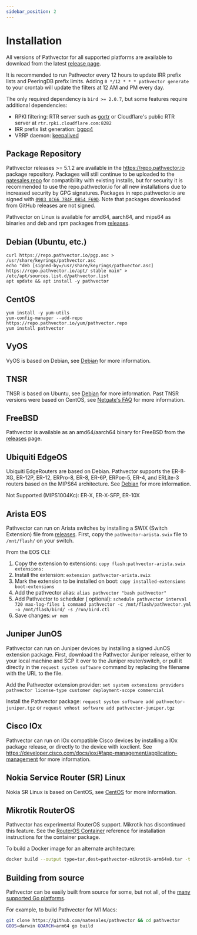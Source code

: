 ```yaml
---
sidebar_position: 2
---
```


# Installation

<!--
import {DownloadForm} from "../src/components/DownloadForm";

<DownloadForm/>
-->

All versions of Pathvector for all supported platforms are available to download from the
latest [release page](https://github.com/natesales/pathvector/releases).

It is recommended to run Pathvector every 12 hours to update IRR prefix lists and PeeringDB prefix limits.
Adding `0 */12 * * * pathvector generate` to your crontab will update the filters at 12 AM and PM every day.

The only required dependency is `bird >= 2.0.7`, but some features require additional dependencies:

- RPKI filtering: RTR server such as [gortr](https://github.com/cloudflare/gortr) or Cloudflare's public RTR server at `rtr.rpki.cloudflare.com:8282`
- IRR prefix list generation: [bgpq4](https://github.com/bgp/bgpq4)
- VRRP daemon: [keepalived](https://github.com/acassen/keepalived)

## Package Repository

Pathvector releases >= 5.1.2 are available in the https://repo.pathvector.io package repository. Packages will still
continue to be uploaded to the [natesales repo](https://github.com/natesales/repo) for compatibility with existing
installs, but for security it is recommended to use the repo.pathvector.io for all new installations due to increased
security by GPG signatures. Packages in repo.pathvector.io are signed
with [`0983 AC66 7B4F 0B54 F69D`](https://repo.pathvector.io/pgp.asc). Note that packages downloaded from GitHub
releases are not signed.

Pathvector on Linux is available for amd64, aarch64, and mips64 as binaries and deb and rpm packages
from [releases](https://github.com/natesales/pathvector/releases).

## Debian (Ubuntu, etc.)

```shell
curl https://repo.pathvector.io/pgp.asc > /usr/share/keyrings/pathvector.asc
echo "deb [signed-by=/usr/share/keyrings/pathvector.asc] https://repo.pathvector.io/apt/ stable main" > /etc/apt/sources.list.d/pathvector.list
apt update && apt install -y pathvector
```

## CentOS

```shell
yum install -y yum-utils
yum-config-manager --add-repo https://repo.pathvector.io/yum/pathvector.repo
yum install pathvector
```

## VyOS

VyOS is based on Debian, see [Debian](#debian) for more information.

## TNSR

TNSR is based on Ubuntu, see [Debian](#debian) for more information. Past TNSR versions were based on CentOS, see [Netgate's FAQ](https://www.netgate.com/tnsr-centos-to-ubuntu-faq) for more information.

## FreeBSD

Pathvector is available as an amd64/aarch64 binary for FreeBSD from
the [releases](https://github.com/natesales/pathvector/releases) page.

## Ubiquiti EdgeOS

Ubiquiti EdgeRouters are based on Debian. Pathvector supports the ER-8-XG, ER-12P, ER-12, ERPro-8, ER-8, ER-6P, ERPoe-5,
ER-4, and ERLite-3 routers based on the MIPS64 architecture. See [Debian](#debian) for more information.

Not Supported (MIPS1004Kc): ER-X, ER-X-SFP, ER-10X

## Arista EOS

Pathvector can run on Arista switches by installing a SWIX (Switch Extension) file
from [releases](https://github.com/natesales/pathvector/releases). First, copy the `pathvector-arista.swix` file
to `/mnt/flash/` on your switch.

From the EOS CLI:

1. Copy the extension to extensions: `copy flash:pathvector-arista.swix extensions:`
2. Install the extension: `extension pathvector-arista.swix`
3. Mark the extension to be installed on boot: `copy installed-extensions boot-extensions`
4. Add the pathvector alias: `alias pathvector "bash pathvector"`
5. Add Pathvector to scheduler (
   optional): `schedule pathvector interval 720 max-log-files 1 command pathvector -c /mnt/flash/pathvector.yml -o /mnt/flash/bird/ -s /run/bird.ctl`
6. Save changes: `wr mem`

## Juniper JunOS

Pathvector can run on Juniper devices by installing a signed JunOS extension package. First, download the Pathvector
Juniper release, either to your local machine and SCP it over to the Juniper router/switch, or pull it directly in
the `request system software` command by replacing the filename with the URL to the file.

Add the Pathvector extension provider:
`set system extensions providers pathvector license-type customer deployment-scope commercial`

Install the Pathvector package:
`request system software add pathvector-juniper.tgz` or `request vmhost software add pathvector-juniper.tgz`

## Cisco IOx

Pathvector can run on IOx compatible Cisco devices by installing a IOx package release, or directly to the device with
ioxclient. See https://developer.cisco.com/docs/iox/#!app-management/application-management for more information.

## Nokia Service Router (SR) Linux

Nokia SR Linux is based on CentOS, see [CentOS](#centos) for more information.

## Mikrotik RouterOS

Pathvector has experimental RouterOS support. Mikrotik has discontinued this feature. See the [RouterOS Container](https://help.mikrotik.com/docs/display/ROS/Container) reference for installation instructions
for the container package.

To build a Docker image for an alternate architecture:

```bash
docker build --output type=tar,dest=pathvector-mikrotik-arm64v8.tar -t pathvector-cron:arm64v8 --build-arg ARCH=arm64v8 -f ../vendorbuild/mikrotik/Dockerfile ..
```

## Building from source

Pathvector can be easily built from source for some, but not all, of
the [many supported Go platforms](https://github.com/golang/go/blob/master/src/internal/syslist/syslist.go).

For example, to build Pathvector for M1 Macs:

```bash
git clone https://github.com/natesales/pathvector && cd pathvector
GOOS=darwin GOARCH=arm64 go build
```
